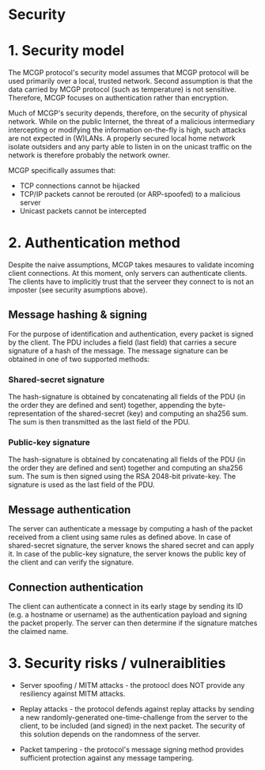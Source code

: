 Security
=======

# 1. Security model

The MCGP protocol's security model assumes that MCGP protocol will be used primarily over a local, trusted network. Second assumption is that the data carried by MCGP protocol (such as temperature) is not sensitive. Therefore, MCGP focuses on authentication rather than encryption.

Much of MCGP's security depends, therefore, on the security of physical network. While on the public Internet, the threat of a malicious intermediary intercepting or modifying the information on-the-fly is high, such attacks are not expected in (W)LANs. A properly secured local home network isolate outsiders and any party able to listen in on the unicast traffic on the network is therefore probably the network owner.

MCGP specifically assumes that:
- TCP connections cannot be hijacked
- TCP/IP packets cannot be rerouted (or ARP-spoofed) to a malicious server
- Unicast packets cannot be intercepted

# 2. Authentication method

Despite the naive assumptions, MCGP takes mesaures to validate incoming client connections. At this moment, only servers can authenticate clients. The clients have to implicitly trust that the serveer they connect to is not an imposter (see security asumptions above).

## Message hashing & signing

For the purpose of identification and authentication, every packet is signed by the client. The PDU includes a field (last field) that carries a secure signature of a hash of the message. The message signature can be obtained in one of two supported methods:

### Shared-secret signature
The hash-signature is obtained by concatenating all fields of the PDU (in the order they are defined and sent) together, appending the byte-representation of the shared-secret (key) and computing an sha256 sum. The sum is then transmitted as the last field of the PDU.

### Public-key signature
The hash-signature is obtained by concatenating all fields of the PDU (in the order they are defined and sent) together and computing an sha256 sum. The sum is then signed using the RSA 2048-bit private-key. The signature is used as the last field of the PDU.

## Message authentication

The server can authenticate a message by computing a hash of the packet received from a client using same rules as defined above. In case of shared-secret signature, the server knows the shared secret and can apply it. In case of the public-key signature, the server knows the public key of the client and can verify the signature.

## Connection authentication

The client can authenticate a connect in its early stage by sending its ID (e.g. a hostname or username) as the authentication payload and signing the packet properly. The server can then determine if the signature matches the claimed name.

# 3. Security risks / vulneraiblities

* Server spoofing / MITM attacks - the protoocl does NOT provide any resiliency against MITM attacks.

* Replay attacks - the protocol defends against replay attacks by sending a new randomly-generated one-time-challenge from the server to the client, to be included (and signed) in the next packet. The security of this solution depends on the randomness of the server.

* Packet tampering - the protocol's message signing method provides sufficient protection against any message tampering.
